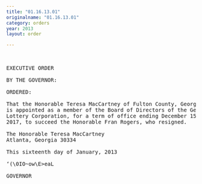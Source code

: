 ```yaml
---
title: "01.16.13.01"
originalname: "01.16.13.01"
category: orders
year: 2013
layout: order

---
```

<pre>
 

EXECUTIVE ORDER

BY THE GOVERNOR:

ORDERED:

That the Honorable Teresa MacCartney of Fulton County, Georgia,
is appointed as a member of the Board of Directors of the Georgia
Lottery Corporation, for a term of office ending December 15,
2017, to succeed the Honorable Fran Rogers, who resigned.

The Honorable Teresa MacCartney
Atlanta, Georgia 30334

This sixteenth day of January, 2013

‘(\0IO~ow\E>eaL

GOVERNOR

</pre>

